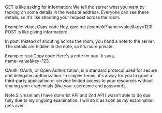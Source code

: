 GET is like asking for information:
We tell the server what you want by tacking on some details in the website address. Everyone can see these details, so it's like shouting your request across the room.

Example:
vbnet
Copy code
Hey, give me /example?name=value&key=123!
POST is like giving information:

In post: Instead of shouting across the room, you hand a note to the server. The details are hidden in the note, so it's more private.

Example:
rust
Copy code
Here's a note for you. It says, name=value&key=123.

OAuth:
OAuth, or Open Authorization, is a standard protocol used for secure and delegated authorization. In simpler terms, it's a way for you to grant a third-party application or service limited access to your resources without sharing your credentials (like your username and password). 

Note:Sir/mam'am I have done 1st API and 2nd API I wasn't able to do due fully due to my ongoing examination. I will do it as soon as my examination gets over. 
